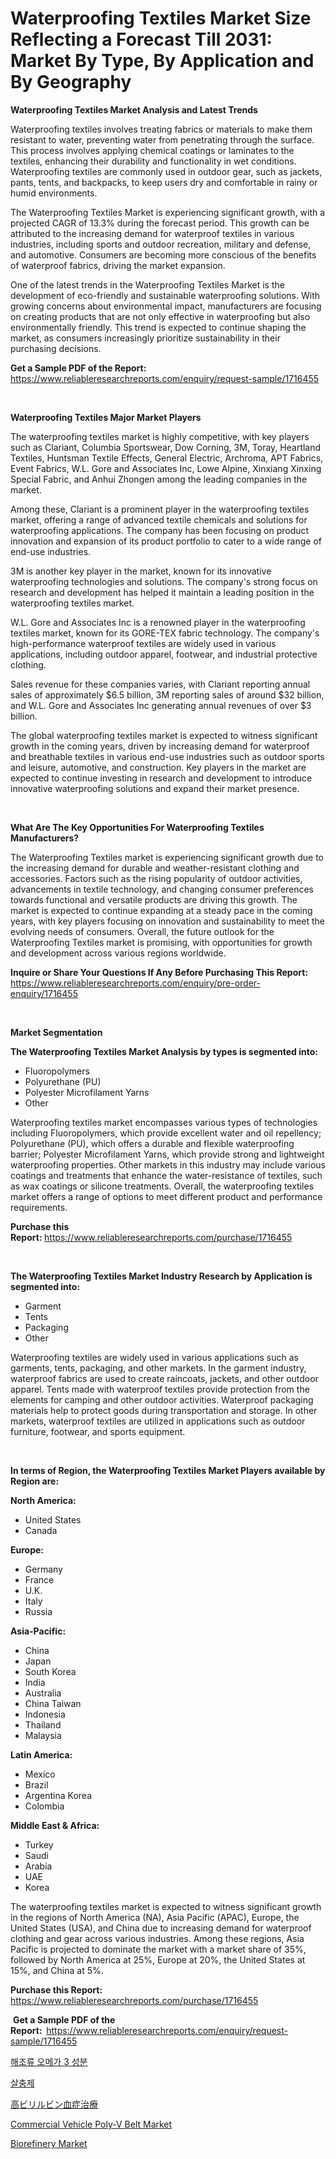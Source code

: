 <p><h1>Waterproofing Textiles Market Size Reflecting a Forecast Till 2031: Market By Type, By Application and By Geography</h1></p><p><strong>Waterproofing Textiles Market Analysis and Latest Trends</strong></p>
<p><p>Waterproofing textiles involves treating fabrics or materials to make them resistant to water, preventing water from penetrating through the surface. This process involves applying chemical coatings or laminates to the textiles, enhancing their durability and functionality in wet conditions. Waterproofing textiles are commonly used in outdoor gear, such as jackets, pants, tents, and backpacks, to keep users dry and comfortable in rainy or humid environments.</p><p>The Waterproofing Textiles Market is experiencing significant growth, with a projected CAGR of 13.3% during the forecast period. This growth can be attributed to the increasing demand for waterproof textiles in various industries, including sports and outdoor recreation, military and defense, and automotive. Consumers are becoming more conscious of the benefits of waterproof fabrics, driving the market expansion.</p><p>One of the latest trends in the Waterproofing Textiles Market is the development of eco-friendly and sustainable waterproofing solutions. With growing concerns about environmental impact, manufacturers are focusing on creating products that are not only effective in waterproofing but also environmentally friendly. This trend is expected to continue shaping the market, as consumers increasingly prioritize sustainability in their purchasing decisions.</p></p>
<p><strong>Get a Sample PDF of the Report:&nbsp;</strong> <a href="https://www.reliableresearchreports.com/enquiry/request-sample/1716455">https://www.reliableresearchreports.com/enquiry/request-sample/1716455</a></p>
<p>&nbsp;</p>
<p><strong>Waterproofing Textiles Major Market Players</strong></p>
<p><p>The waterproofing textiles market is highly competitive, with key players such as Clariant, Columbia Sportswear, Dow Corning, 3M, Toray, Heartland Textiles, Huntsman Textile Effects, General Electric, Archroma, APT Fabrics, Event Fabrics, W.L. Gore and Associates Inc, Lowe Alpine, Xinxiang Xinxing Special Fabric, and Anhui Zhongen among the leading companies in the market.</p><p>Among these, Clariant is a prominent player in the waterproofing textiles market, offering a range of advanced textile chemicals and solutions for waterproofing applications. The company has been focusing on product innovation and expansion of its product portfolio to cater to a wide range of end-use industries.</p><p>3M is another key player in the market, known for its innovative waterproofing technologies and solutions. The company's strong focus on research and development has helped it maintain a leading position in the waterproofing textiles market.</p><p>W.L. Gore and Associates Inc is a renowned player in the waterproofing textiles market, known for its GORE-TEX fabric technology. The company's high-performance waterproof textiles are widely used in various applications, including outdoor apparel, footwear, and industrial protective clothing.</p><p>Sales revenue for these companies varies, with Clariant reporting annual sales of approximately $6.5 billion, 3M reporting sales of around $32 billion, and W.L. Gore and Associates Inc generating annual revenues of over $3 billion.</p><p>The global waterproofing textiles market is expected to witness significant growth in the coming years, driven by increasing demand for waterproof and breathable textiles in various end-use industries such as outdoor sports and leisure, automotive, and construction. Key players in the market are expected to continue investing in research and development to introduce innovative waterproofing solutions and expand their market presence.</p></p>
<p>&nbsp;</p>
<p><strong>What Are The Key Opportunities For Waterproofing Textiles Manufacturers?</strong></p>
<p><p>The Waterproofing Textiles market is experiencing significant growth due to the increasing demand for durable and weather-resistant clothing and accessories. Factors such as the rising popularity of outdoor activities, advancements in textile technology, and changing consumer preferences towards functional and versatile products are driving this growth. The market is expected to continue expanding at a steady pace in the coming years, with key players focusing on innovation and sustainability to meet the evolving needs of consumers. Overall, the future outlook for the Waterproofing Textiles market is promising, with opportunities for growth and development across various regions worldwide.</p></p>
<p><strong>Inquire or Share Your Questions If Any Before Purchasing This Report:</strong> <a href="https://www.reliableresearchreports.com/enquiry/pre-order-enquiry/1716455">https://www.reliableresearchreports.com/enquiry/pre-order-enquiry/1716455</a></p>
<p>&nbsp;</p>
<p><strong>Market Segmentation</strong></p>
<p><strong>The Waterproofing Textiles Market Analysis by types is segmented into:</strong></p>
<p><ul><li>Fluoropolymers</li><li>Polyurethane (PU)</li><li>Polyester Microfilament Yarns</li><li>Other</li></ul></p>
<p><p>Waterproofing textiles market encompasses various types of technologies including Fluoropolymers, which provide excellent water and oil repellency; Polyurethane (PU), which offers a durable and flexible waterproofing barrier; Polyester Microfilament Yarns, which provide strong and lightweight waterproofing properties. Other markets in this industry may include various coatings and treatments that enhance the water-resistance of textiles, such as wax coatings or silicone treatments. Overall, the waterproofing textiles market offers a range of options to meet different product and performance requirements.</p></p>
<p><strong>Purchase this Report:&nbsp;</strong><a href="https://www.reliableresearchreports.com/purchase/1716455">https://www.reliableresearchreports.com/purchase/1716455</a></p>
<p>&nbsp;</p>
<p><strong>The Waterproofing Textiles Market Industry Research by Application is segmented into:</strong></p>
<p><ul><li>Garment</li><li>Tents</li><li>Packaging</li><li>Other</li></ul></p>
<p><p>Waterproofing textiles are widely used in various applications such as garments, tents, packaging, and other markets. In the garment industry, waterproof fabrics are used to create raincoats, jackets, and other outdoor apparel. Tents made with waterproof textiles provide protection from the elements for camping and other outdoor activities. Waterproof packaging materials help to protect goods during transportation and storage. In other markets, waterproof textiles are utilized in applications such as outdoor furniture, footwear, and sports equipment.</p></p>
<p>&nbsp;</p>
<p><strong>In terms of Region, the Waterproofing Textiles Market Players available by Region are:</strong></p>
<p>
    <p> <strong> North America: </strong>
        <ul>
            <li>United States</li>
            <li>Canada</li>
        </ul>
        </p> 
    <p> <strong> Europe: </strong>
        <ul>
            <li>Germany</li>
            <li>France</li>
            <li>U.K.</li>
            <li>Italy</li>
            <li>Russia</li>
        </ul>
        </p> 
    <p> <strong> Asia-Pacific: </strong>
        <ul>
            <li>China</li>
            <li>Japan</li>
            <li>South Korea</li>
            <li>India</li>
            <li>Australia</li>
            <li>China Taiwan</li>
            <li>Indonesia</li>
            <li>Thailand</li>
            <li>Malaysia</li>
        </ul>
        </p> 
    <p> <strong> Latin America: </strong>
        <ul>
            <li>Mexico</li>
            <li>Brazil</li>
            <li>Argentina Korea</li>
            <li>Colombia</li>
        </ul>
        </p> 
    <p> <strong> Middle East & Africa: </strong>
        <ul>
            <li>Turkey</li>
            <li>Saudi</li>
            <li>Arabia</li>
            <li>UAE</li>
            <li>Korea</li>
        </ul>
    </p>
    </p>
<p><p>The waterproofing textiles market is expected to witness significant growth in the regions of North America (NA), Asia Pacific (APAC), Europe, the United States (USA), and China due to increasing demand for waterproof clothing and gear across various industries. Among these regions, Asia Pacific is projected to dominate the market with a market share of 35%, followed by North America at 25%, Europe at 20%, the United States at 15%, and China at 5%.</p></p>
<p><strong>Purchase this Report: </strong><a href="https://www.reliableresearchreports.com/purchase/1716455">https://www.reliableresearchreports.com/purchase/1716455</a></p>
<p>&nbsp;<strong>Get a Sample PDF of the Report:&nbsp;&nbsp;</strong><a href="https://www.reliableresearchreports.com/enquiry/request-sample/1716455">https://www.reliableresearchreports.com/enquiry/request-sample/1716455</a></p>
<p><strong></strong></p>
<p><p><a href="https://medium.com/@royross51/%ED%95%B4%EC%A1%B0%EB%A5%98-%EC%98%A4%EB%A9%94-%EB%A0%88-3-%EC%84%B1%EB%B6%84-%EC%8B%9C%EC%9E%A5-%EC%A1%B0%EC%82%AC-%EB%B3%B4%EA%B3%A0%EC%84%9C-2024%EB%85%84%EB%B6%80%ED%84%B0-2031%EB%85%84%EA%B9%8C%EC%A7%80%EC%9D%98-%EC%97%AD%EC%82%AC%EC%99%80-%EC%98%88%EC%B8%A1-201c71dee688">해조류 오메가 3 성분</a></p><p><a href="https://medium.com/@royross51/%EA%B3%A4%EC%B6%A9-%EC%82%B4%EC%B6%A9%EC%A0%9C-%EC%8B%9C%EC%9E%A5-%EA%B7%9C%EB%AA%A8%EB%8A%94-%EC%84%B8%EA%B3%84-%EC%82%B0%EC%97%85%EC%97%90%EC%84%9C-%EC%B5%9C%EC%83%81%EC%9D%98-%EB%A7%88%EC%BC%80%ED%8C%85-%EC%B1%84%EB%84%90%EC%9D%84-%EB%B3%B4%EC%97%AC%EC%A4%8D%EB%8B%88%EB%8B%A4-6fbcf9f80274">살충제</a></p><p><a href="https://medium.com/@alvaradolanezhpnoeeozz2ue/%E9%AB%98%E3%83%93%E3%83%AA%E3%83%AB%E3%83%93%E3%83%B3%E8%A1%80%E7%97%87%E6%B2%BB%E7%99%82%E5%B8%82%E5%A0%B4%E3%81%AE%E3%82%B7%E3%82%A7%E3%82%A2%E3%81%AE%E5%A4%89%E9%81%B7%E3%81%A8%E5%B8%82%E5%A0%B4%E6%88%90%E9%95%B7%E5%8B%95%E5%90%91-2024%E5%B9%B4-2031%E5%B9%B4-dd6a8beae902">高ビリルビン血症治療</a></p><p><a href="https://funky-papaya-cf4.notion.site/Commercial-Vehicle-Poly-V-Belt-Market-Analysis-Examines-its-Scope-on-Growth-Opportunities-and-Forec-21edb4a1c80f45db80f4b2986cfeeba2">Commercial Vehicle Poly-V Belt Market</a></p><p><a href="https://view.publitas.com/reportprime-1/biorefinery-market-growth-market-trends-covid-19-impact-and-forecasts-for-period-from-2024-2031/">Biorefinery Market</a></p></p>